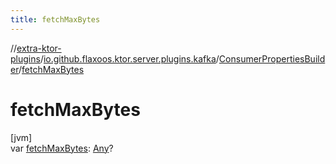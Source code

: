 ```yaml
---
title: fetchMaxBytes
---
```

//[extra-ktor-plugins](../../../index.md)/[io.github.flaxoos.ktor.server.plugins.kafka](../index.md)/[ConsumerPropertiesBuilder](index.md)/[fetchMaxBytes](fetch-max-bytes.md)



# fetchMaxBytes



[jvm]\
var [fetchMaxBytes](fetch-max-bytes.md): [Any](https://kotlinlang.org/api/latest/jvm/stdlib/kotlin/-any/index.md)?




